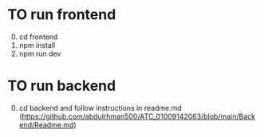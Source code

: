 # TO run frontend
0. cd frontend
1. npm install
2. npm run dev

# TO run backend
0. cd backend and follow instructions in readme.md (https://github.com/abdulrhman500/ATC_01009142063/blob/main/Backend/Readme.md)

